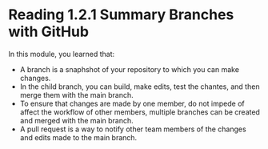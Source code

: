 # Reading 1.2.1 Summary Branches with GitHub

In this module, you learned that:
- A branch is a snaphshot of your repository to which you can make changes.
- In the child branch, you can build, make edits, test the chantes, and then merge them with the main branch. 
- To ensure that changes are made by one member, do not impede of affect the workflow of other members, multiple branches can be created and merged with the main branch.
- A pull request is a way to notify other team members of the changes and edits made to the main branch. 
